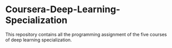 # Coursera-Deep-Learning-Specialization
This repository contains all the programming assignment of the five courses of deep learning specialization.
